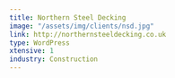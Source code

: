 ```yaml
---
title: Northern Steel Decking
image: "/assets/img/clients/nsd.jpg"
link: http://northernsteeldecking.co.uk
type: WordPress
xtensive: 1
industry: Construction
---
```


